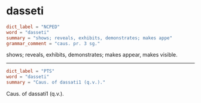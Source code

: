 # dasseti

``` toml
dict_label = "NCPED"
word = "dasseti"
summary = "shows; reveals, exhibits, demonstrates; makes appe"
grammar_comment = "caus. pr. 3 sg."
```

shows; reveals, exhibits, demonstrates; makes appear, makes visible.

--------------------

``` toml
dict_label = "PTS"
word = "dasseti"
summary = "Caus. of dassati1 (q.v.)."
```

Caus. of dassati1 (q.v.).

